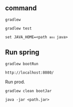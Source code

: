 ## command

```
gradlew
  
gradlew test
  
set JAVA_HOME=<path ของ java>
```

## Run spring

```
gradlew bootRun
  
http://localhost:8080/
```

Run prod.

```
gradlew clean bootJar

java -jar <path.jar>
```
